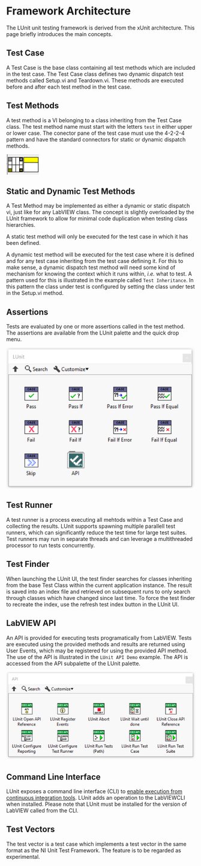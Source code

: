# Framework Architecture

The LUnit unit testing framework is derived from the xUnit architecture.
This page briefly introduces the main concepts.

## Test Case

A Test Case is the base class containing all test methods which are included in the test case.
The Test Case class defines two dynamic dispatch test methods called Setup.vi and Teardown.vi.
These methods are executed before and after each test method in the test case.

## Test Methods

A test method is a VI belonging to a class inheriting from the Test Case class.
The test method name must start with the letters `test` in either upper or lower case.
The conector pane of the test case must use the 4-2-2-4 pattern and have the standard connectors for static or dynamic dispatch methods.

![Test method connector pane](img/test_method_connector_pane.png)

## Static and Dynamic Test Methods

A Test Method may be implemented as either a dynamic or static dispatch vi, just like for any LabVIEW class.
The concept is slightly overloaded by the LUnit framework to allow for minimal code duplication when testing class hierarchies.

A static test method will only be executed for the test case in which it has been defined.

A dynamic test method will be executed for the test case where it is defined and for any test case inheriting from the test case defining it.
For this to make sense, a dynamic dispatch test method will need some kind of mechanism for knowing the context which it runs within, *i.e.* what to test.
A pattern used for this is illustrated in the example called `Test Inheritance`.
In this pattern the class under test is configured by setting the class under test in the Setup.vi method.

## Assertions

Tests are evaluated by one or more assertions called in the test method.
The assertions are available from the LUnit palette and the quick drop menu.

![LUnit Palette](img/LUnit_palette.PNG)

## Test Runner

A test runner is a process executing all mehtods within a Test Case and collecting the results.
LUnit supports spawning multiple parallell test runners, which can significantly reduce the test time for large test suites.
Test runners may run in separate threads and can leverage a multithreaded processor to run tests concurrently.

## Test Finder

When launching the LUnit UI, the test finder searches for classes inheriting from the base Test Class within the current application instance.
The result is saved into an index file and retrieved on subsequent runs to only search through classes which have changed since last time.
To force the test finder to recreate the index, use the refresh test index button in the LUnit UI.

## LabVIEW API

An API is provided for executing tests programatically from LabVIEW.
Tests are executed using the provided methods and results are returned using User Events, which may be registered for using the provided API method.
The use of the API is illustrated in the `LUnit API Demo` example.
The API is accessed from the API subpalette of the LUnit palette.

![LUnit API Palette](img/LUnit_api_palette.PNG)

## Command Line Interface

LUnit exposes a command line interface (CLI) to [enable execution from continuous integration tools](../30_CI%20Integration/CI%20Integration.md).
LUnit adds an operation to the LabVIEWCLI when installed.
Please note that LUnit must be installed for the version of LabVIEW called from the CLI.

## Test Vectors

The test vector is a test case which implements a test vector in the same format as the NI Unit Test Framework.
The feature is to be regarded as experimental.


